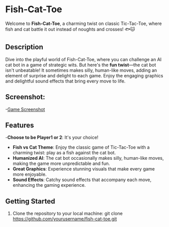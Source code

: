 # Fish-Cat-Toe

Welcome to **Fish-Cat-Toe**, a charming twist on classic Tic-Tac-Toe, where fish and cat battle it out instead of noughts and crosses! 🐟🐱

## Description

Dive into the playful world of Fish-Cat-Toe, where you can challenge an AI cat bot in a game of strategic wits. But here's the **fun twist**—the cat bot isn't unbeatable! It sometimes makes silly, human-like moves, adding an element of surprise and delight to each game. Enjoy the engaging graphics and delightful sound effects that bring every move to life.

## Screenshot:
-[Game Screenshot]()

## Features
-**Choose to be Player1 or 2**: It's your choice!
- **Fish vs Cat Theme**: Enjoy the classic game of Tic-Tac-Toe with a charming twist: play as a fish against the cat bot.
- **Humanized AI**: The cat bot occasionally makes silly, human-like moves, making the game more unpredictable and fun.
- **Great Graphics**: Experience stunning visuals that make every game more enjoyable.
- **Sound Effects**: Catchy sound effects that accompany each move, enhancing the gaming experience.

## Getting Started

1. Clone the repository to your local machine:
      git clone https://github.com/yourusername/fish-cat-toe.git
